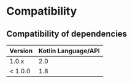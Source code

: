 # Compatibility

## Compatibility of dependencies

| Version  | Kotlin Language/API |
|----------|---------------------|
| 1.0.x    | 2.0                 |
| < 1.0.0  | 1.8                 |
